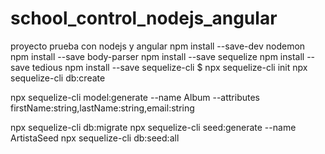 # school_control_nodejs_angular
proyecto prueba con nodejs y angular
npm install --save-dev nodemon
npm install --save body-parser
npm install --save sequelize
npm install --save tedious
npm install --save sequelize-cli
$ npx sequelize-cli init
npx sequelize-cli db:create

npx sequelize-cli model:generate 
--name Album 
--attributes firstName:string,lastName:string,email:string


npx sequelize-cli db:migrate
npx sequelize-cli seed:generate --name ArtistaSeed
npx sequelize-cli db:seed:all
